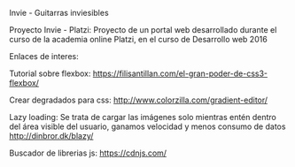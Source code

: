 Invie - Guitarras inviesibles


Proyecto Invie - Platzi: Proyecto de un portal web desarrollado durante el curso de la academia online Platzi, en el curso de Desarrollo web 2016

Enlaces de interes:

Tutorial sobre flexbox:
https://filisantillan.com/el-gran-poder-de-css3-flexbox/

Crear degradados para css:
http://www.colorzilla.com/gradient-editor/


Lazy loading:
Se trata de cargar las imágenes solo mientras entén dentro del área visible del usuario, ganamos velocidad y menos consumo de datos
http://dinbror.dk/blazy/

Buscador de librerias js:
https://cdnjs.com/

